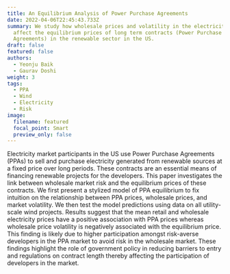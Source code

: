 ```yaml
---
title: An Equilibrium Analysis of Power Purchase Agreements
date: 2022-04-06T22:45:43.733Z
summary: We study how wholesale prices and volatility in the electricity market
  affect the equilibrium prices of long term contracts (Power Purchase
  Agreements) in the renewable sector in the US.
draft: false
featured: false
authors:
  - Yeonju Baik
  - Gaurav Doshi
weight: 3
tags:
  - PPA
  - Wind
  - Electricity
  - Risk
image:
  filename: featured
  focal_point: Smart
  preview_only: false
---
```

Electricity market participants in the US use Power Purchase Agreements (PPAs) to sell and purchase electricity generated from renewable sources at a fixed price over long periods. These contracts are an essential means of financing renewable projects for the developers. This paper investigates the link between wholesale market risk and the equilibrium prices of these contracts.  We first present a stylized model of PPA equilibrium to fix intuition on the relationship between PPA prices, wholesale prices, and market volatility. We then test the model predictions using data on all utility-scale wind projects. Results suggest that the mean retail and wholesale electricity prices have a positive association with PPA prices whereas wholesale price volatility is negatively associated with the equilibrium price. This finding is likely due to higher participation amongst risk-averse developers in the PPA market to avoid risk in the wholesale market. These findings highlight the role of government policy in reducing barriers to entry and regulations on contract length thereby affecting the participation of developers in the market.
